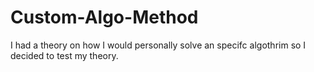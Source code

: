 # Custom-Algo-Method
I had a theory on how I would personally solve an specifc algothrim so I decided to test my theory.
